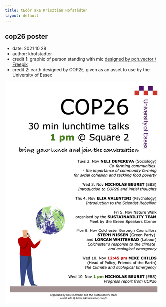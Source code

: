 ```yaml
---
title: tEdör aka Krisztián Hofstädter
layout: default
---
```


## cop26 poster
- date: 2021 10 28
- author: khofstadter
- credit 1: graphic of person standing with mic <a href="http://www.freepik.com">designed by pch.vector / Freepik</a>
- credit 2: earth designed by COP26, given as an asset to use by the University of Essex

![](assets/img/2021-10-28-cop26-poster-0.2.jpg)
